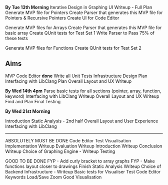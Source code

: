 
**By Tue 13th Morning**
Iterative Design in Graphing UI Writeup - Full Plan
Generate MVP file for Pointers
Create Parser that generates this MVP file for Pointers & Recursive Pointers
Create UI for Code Editor

Generate MVP files for Arrays
Create Parser that generates this MVP file for basic array
Create QUnit tests for Test Set 1
Write Parser to Pass 75% of these tests

Generate MVP files for Functions
Create QUnit tests for Test Set 2

Aims
---
MVP Code Editor **done**
Write all Unit Tests
Infrastructure Design Plan
Interfacing with LibClang Plan
Overall Layout and UX Writeup

**By Wed 14th 4pm**
Parse basic tests for all sections (pointer, array, function, keyword)
Interfacing with LibClang Writeup
Overall Layout and UX Writeup
Find and Plan Final Testing

**By Wed 21st Morning**

Introduction
Static Analysis - 2nd half
Overall Layout and User Experience
Interfacing with LibClang

---

ABSOLUTELY MUST BE DONE
Code Editor
Test Visualisation
Implementation Writeup
Evaluation Writeup
Introduction Writeup
Conclusion Writeup
Choice of Graphing Engine - Writeup
Testing

GOOD TO BE DONE
FYP - Add curly bracket to array graphs
FYP - Make functions layout closer to drawings
Finish Static Analysis Writeup
Choice of Backend Infrastructure - Writeup
Basic tests for Visualiser
Test Code Editor
Keywords
Load/Save
Zoom
Good Visualisation










